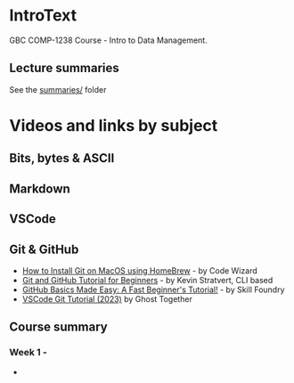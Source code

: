 # IntroText
GBC COMP-1238 Course - Intro to Data Management.

## Lecture summaries
See the [summaries/](/summaries/) folder


# Videos and links by subject
## Bits, bytes & ASCII

## Markdown

## VSCode

## Git & GitHub
- [How to Install Git on MacOS using HomeBrew](https://www.youtube.com/watch?v=B4qsvQ5IqWk) - by Code Wizard
- [Git and GitHub Tutorial for Beginners](https://www.youtube.com/watch?v=tRZGeaHPoaw) - by Kevin Stratvert, CLI based
- [GitHub Basics Made Easy: A Fast Beginner's Tutorial!](https://www.youtube.com/watch?v=Oaj3RBIoGFc) - by Skill Foundry
- [VSCode Git Tutorial (2023)](https://www.youtube.com/watch?v=WAqWUfGIQYI) by Ghost Together



## Course summary

### Week 1 - 
- 